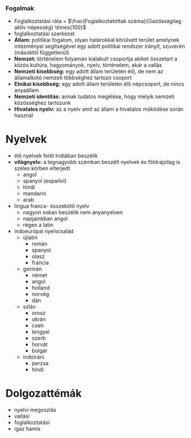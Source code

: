 ### Fogalmak
- Foglalkoztatási ráta = $\frac{Foglalkoztatottak száma}{Gazdaságilag aktív népesség} \times{100}$
- foglalkoztatási szerkezet
- **Állam:** politikai fogalom, olyan határokkal körülvett terület amelynek intézményei segítségével egy adott politikai rendszer irányít, szuverén (másoktól függetlenül)
- **Nemzet:** történelem folyamán kialakult csoportja akiket összetart a közös kultúra, hagyományok, nyelv, történelem, akár a vallás
- **Nemzeti kisebbség:** egy adott állam területén élő, de nem az államalkotó nemzeti többséghez tartozó csoport
- **Etnikai kisebbség:** egy adott állam területén élő népcsoport, de nincs anyaállam
- **Nemzeti identitás:** annak tudatos megélése, hogy melyik nemzeti közösséghez tartozunk
- **Hivatalos nyelv:** az a nyelv amit az állam a hivatalos működése során használ


# Nyelvek
- élő nyelvek felét Indiában beszélik
- **világnyelv:** a legnagyobb számban beszélt nyelvek és földrajzilag is széles körben elterjedt
	- angol
	- spanyol (espa$\tilde{n}$ol)
	- hindi
	- mandarin
	- arab
- lingua franca- összekötő nyelv
	- nagyon sokan beszélik nem anyanyelven
	- napjainkban angol
	- régen a latin
- indoeurópai nyelvcsalád
	- újlatin
		- román
		- spanyol
		- olasz
		- francia
	- germán
		- német
		- angol
		- holland
		- norvég
		- dán
	- szláv
		- orosz
		- ukrán
		- cseh
		- lengyel
		- szerb
		- horvát
		- bolgár
	- indoiráni
		- perzsa
		- hindi
# Dolgozattémák
- nyelvi megoszlás
- vallási
- foglalkoztatási
- igaz hamis
